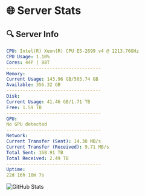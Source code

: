 # 🌐 Server Stats
## 🔍 Server Info
```yaml
CPU: Intel(R) Xeon(R) CPU E5-2699 v4 @ 1213.76GHz
CPU Usage: 1.10%
Cores: 44P | 88T
-----------------------------------
Memory:
Current Usage: 143.96 GB/503.74 GB
Available: 356.32 GB
-----------------------------------
Disk:
Current Usage: 41.46 GB/1.71 TB
Free: 1.59 TB
-----------------------------------
GPU:
No GPU detected
-----------------------------------
Network:
Current Transfer (Sent): 14.38 MB/s
Current Transfer (Received): 9.71 MB/s
Total Sent: 168.91 TB
Total Received: 2.49 TB
-----------------------------------
Uptime:
22d 16h 10m 7s
```
![GitHub Stats](https://img.shields.io/badge/Updated-2025-03-02_14:53:25-blue)